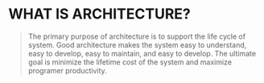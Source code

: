 # WHAT IS ARCHITECTURE?

> The primary purpose of architecture is to support the life cycle of system. Good architecture makes the system easy to understand, easy to develop, easy to maintain, and easy to develop. The ultimate goal is minimize the lifetime cost of the system and maximize programer productivity. 
<!--stackedit_data:
eyJoaXN0b3J5IjpbLTIyOTQ0MjgxM119
-->